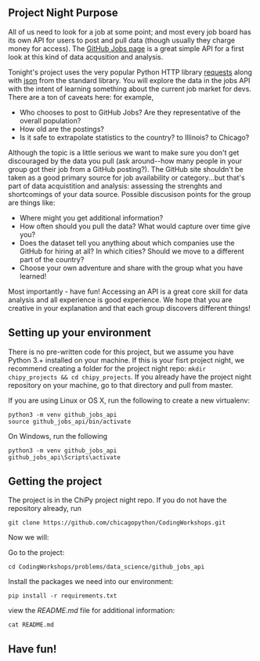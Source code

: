 <!--
.. title: GitHub Jobs API
.. slug: github-jobs-api
.. date: 2019-08-15 18:00:00 UTC-05:00
.. tags: api, EDA
.. category: data-science 
.. link: 
.. description: Use the GitHub jobs API to explore open job postings.
.. type: text
-->

## Project Night Purpose

All of us need to look for a job at some point; and most every job board has its own API for users to post and pull data (though usually they charge money for access). The [GitHub Jobs page](https://jobs.github.com) is a great simple API for a first look at this kind of data acqusition and analysis.

Tonight's project uses the very popular Python HTTP library [requests](https://2.python-requests.org/en/master/) along with [json](https://docs.python.org/3/library/json.html) from the standard library. You will explore the data in the jobs API with the intent of learning something about the current job market for devs. There are a ton of caveats here: for example,

* Who chooses to post to GitHub Jobs? Are they representative of the overall population?
* How old are the postings?
* Is it safe to extrapolate statistics to the country? to Illinois? to Chicago?

Although the topic is a little serious we want to make sure you don't get discouraged by the data you pull (ask around--how many people in your group got their job from a GitHub posting?). The GitHub site shouldn't be taken as a good primary source for job availability or category...but that's part of data acquistition and analysis: assessing the strenghts and shortcomings of your data source. Possible discusison points for the group are things like:

* Where might you get additional information?
* How often should you pull the data? What would capture over time give you?
* Does the dataset tell you anything about which companies use the GitHub for hiring at all? In which cities? Should we move to a different part of the country?
* Choose your own adventure and share with the group what you have learned!


Most importantly - have fun! Accessing an API is a great core skill for data analysis and all experience is good experience. We hope that you are creative in your explanation and that each group discovers different things!


## Setting up your environment

There is no pre-written code for this project, but we assume you have Python 3.+ installed on your machine.  If this is your fisrt project night, we recommend creating a folder for the project night repo: `mkdir chipy_projects && cd chipy_projects`. If you already have the project night repository on your machine, go to that directory and pull from master.

If you are using Linux or OS X, run the following to create a new virtualenv:

```
python3 -m venv github_jobs_api
source github_jobs_api/bin/activate
```

On Windows, run the following

```
python3 -m venv github_jobs_api 
github_jobs_api\Scripts\activate
```

## Getting the project
The project is in the ChiPy project night repo. If you do not have the repository already, run 
```
git clone https://github.com/chicagopython/CodingWorkshops.git
``` 

Now we will:

Go to the project:
```
cd CodingWorkshops/problems/data_science/github_jobs_api
```

Install the packages we need into our environment:
```
pip install -r requirements.txt
```

view the _README.md_ file for additional information:
```
cat README.md
```

## Have fun!
